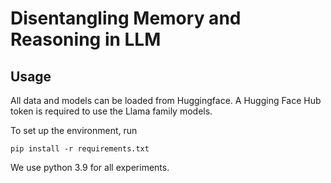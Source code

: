 # Disentangling Memory and Reasoning in LLM


## Usage

All data and models can be loaded from Huggingface. A Hugging Face Hub token is required to use the Llama family models. 

To set up the environment, run
```
pip install -r requirements.txt 
```
We use python 3.9 for all experiments.
